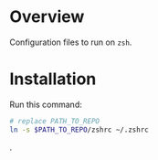 # Overview

Configuration files to run on `zsh`.

# Installation

Run this command:

```sh
# replace PATH_TO_REPO
ln -s $PATH_TO_REPO/zshrc ~/.zshrc
```

.
